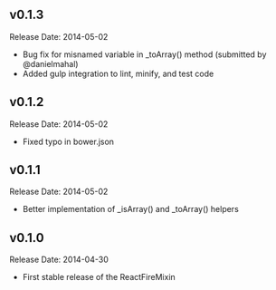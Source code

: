 v0.1.3
-------------
Release Date: 2014-05-02

  * Bug fix for misnamed variable in _toArray() method (submitted by @danielmahal)
  * Added gulp integration to lint, minify, and test code

v0.1.2
-------------
Release Date: 2014-05-02

  * Fixed typo in bower.json

v0.1.1
-------------
Release Date: 2014-05-02

  * Better implementation of _isArray() and _toArray() helpers

v0.1.0
-------------
Release Date: 2014-04-30

  * First stable release of the ReactFireMixin
